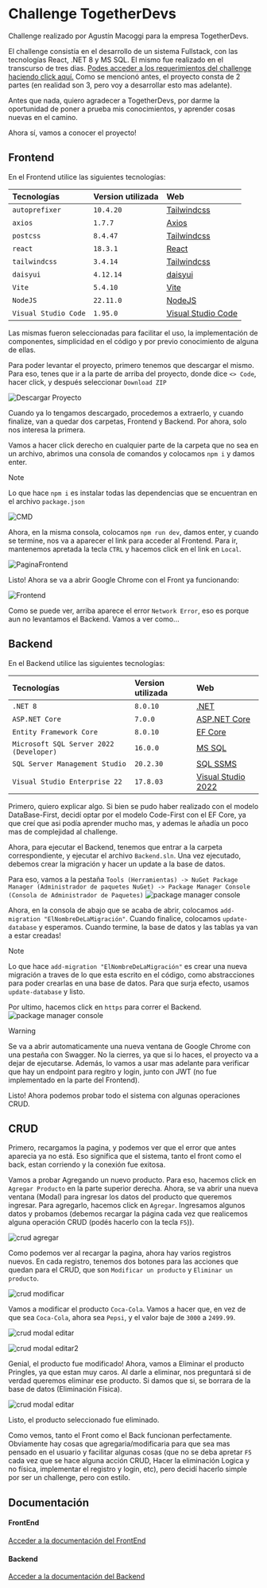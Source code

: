 
# Challenge TogetherDevs

Challenge realizado por Agustín Macoggi para la empresa TogetherDevs.

El challenge consistía en el desarrollo de un sistema Fullstack, con las tecnologías React, .NET 8 y MS SQL.  El mismo fue realizado en el transcurso de tres dias.
[Podes acceder a los requerimientos del challenge haciendo click aquí.](https://drive.google.com/file/d/1aXUsSON9seD5_7m1QzkH9tCjkNLu-jjq/view) Como se mencionó antes, el proyecto consta de 2 partes (en realidad son 3, pero voy a desarrollar esto mas adelante). 

Antes que nada, quiero agradecer a TogetherDevs, por darme la oportunidad de poner a prueba mis conocimientos, y aprender cosas nuevas en el camino.

Ahora sí, vamos a conocer el proyecto!
## Frontend



En el Frontend utilice las siguientes tecnologías:

| Tecnologías | Version utilizada | Web |
| :-------- | :------- | :------- |
| `autoprefixer` | `10.4.20` | [Tailwindcss](https://tailwindcss.com/docs/guides/vite)
| `axios` | `1.7.7` |[Axios](https://axios-http.com/)
| `postcss` | `8.4.47` | [Tailwindcss](https://tailwindcss.com/docs/guides/vite)
| `react` | `18.3.1` | [React](https://react.dev/)
| `tailwindcss` | `3.4.14` | [Tailwindcss](https://tailwindcss.com/docs/guides/vite)
| `daisyui` | `4.12.14` |[daisyui](https://daisyui.com/)
| `Vite` | `5.4.10` | [Vite](https://vite.dev/)
| `NodeJS` | `22.11.0` | [NodeJS](https://nodejs.org/en)
| `Visual Studio Code` | `1.95.0` | [Visual Studio Code](https://code.visualstudio.com/)

Las mismas fueron seleccionadas para facilitar el uso, la implementación de componentes, simplicidad en el código y por previo conocimiento de alguna de ellas.

Para poder levantar el proyecto, primero tenemos que descargar el mismo. Para eso, tenes que ir a la parte de arriba del proyecto, donde dice `<> Code`, hacer click, y después seleccionar `Download ZIP`

![Descargar Proyecto](https://i.imgur.com/yIjcEOE.png)

Cuando ya lo tengamos descargado, procedemos a extraerlo, y cuando finalize, van a quedar dos carpetas, Frontend y Backend. Por ahora, solo nos interesa la primera.

Vamos a hacer click derecho en cualquier parte de la carpeta que no sea en un archivo, abrimos una consola de comandos y colocamos `npm i` y damos enter.

> [!NOTE]  
> Lo que hace `npm i` es instalar todas las dependencias que se encuentran en el archivo `package.json`

![CMD](https://i.imgur.com/JtVT2qx.png)

Ahora, en la misma consola, colocamos `npm run dev`, damos enter, y cuando se termine, nos va a aparecer el link para acceder al Frontend. Para ir, mantenemos apretada la tecla `CTRL` y hacemos click en el link en `Local`.

![PaginaFrontend](https://i.imgur.com/UHTHGwA.png)

Listo! Ahora se va a abrir Google Chrome con el Front ya funcionando:

![Frontend](https://i.imgur.com/p1pe45Z.png)

Como se puede ver, arriba aparece el error `Network Error`, eso es porque aun no levantamos el Backend. Vamos a ver como...


## Backend



En el Backend utilice las siguientes tecnologías:

| Tecnologías | Version utilizada | Web |
| :-------- | :------- | :------- |
| `.NET 8` | `8.0.10` | [.NET](https://dotnet.microsoft.com/es-es/)
| `ASP.NET Core` | `7.0.0` | [ASP.NET Core](https://dotnet.microsoft.com/en-us/apps/aspnet)
| `Entity Framework Core` | `8.0.10` | [EF Core](https://learn.microsoft.com/en-us/ef/core/)
| `Microsoft SQL Server 2022 (Developer)` | `16.0.0` | [MS SQL](https://www.microsoft.com/en-us/sql-server/sql-server-downloads)
| `SQL Server Management Studio` | `20.2.30` | [SQL SSMS](https://learn.microsoft.com/en-us/sql/ssms/download-sql-server-management-studio-ssms?view=sql-server-ver16)
| `Visual Studio Enterprise 22` | `17.8.03` | [Visual Studio 2022](https://visualstudio.microsoft.com/es/vs/)

Primero, quiero explicar algo. Si bien se pudo haber realizado con el modelo DataBase-First, decidí optar por el modelo Code-First con el EF Core, ya que creí que asi podía aprender mucho mas, y ademas le añadía un poco mas de complejidad al challenge.

Ahora, para ejecutar el Backend, tenemos que entrar a la carpeta correspondiente, y ejecutar el archivo `Backend.sln`. Una vez ejecutado, debemos crear la migración y hacer un update a la base de datos.

Para eso, vamos a la pestaña `Tools (Herramientas) -> NuGet Package Manager (Administrador de paquetes NuGet) -> Package Manager Console (Consola de Administrador de Paquetes)`
![package manager console](https://i.ibb.co/vkTDRYg/tools.png)

Ahora, en la consola de abajo que se acaba de abrir, colocamos `add-migration "ElNombreDeLaMigración"`. Cuando finalice, colocamos `update-database` y esperamos. Cuando termine, la base de datos y las tablas ya van a estar creadas!

> [!NOTE]  
> Lo que hace `add-migration "ElNombreDeLaMigración"` es crear una nueva migración a traves de lo que esta escrito en el código, como abstracciones para poder crearlas en una base de datos. Para que surja efecto, usamos `update-database` y listo.

Por ultimo, hacemos click en `https` para correr el Backend.
![package manager console](https://i.ibb.co/kKWwBRm/https.png)

> [!WARNING]  
> Se va a abrir automaticamente una nueva ventana de Google Chrome con una pestaña con Swagger. No la cierres, ya que si lo haces, el proyecto va a dejar de ejecutarse. Además, lo vamos a usar mas adelante para verificar que hay un endpoint para regitro y login, junto con JWT (no fue implementado en la parte del Frontend).

Listo! Ahora podemos probar todo el sistema con algunas operaciones CRUD.
## CRUD

Primero, recargamos la pagina, y podemos ver que el error que antes aparecia ya no está.
Eso significa que el sistema, tanto el front como el back, estan corriendo y la conexión fue exitosa.

Vamos a probar Agregando un nuevo producto. Para eso, hacemos click en `Agregar Producto` en la parte superior derecha.
Ahora, se va abrir una nueva ventana (Modal) para ingresar los datos del producto que queremos ingresar. Para agregarlo, hacemos click en `Agregar`. Ingresamos algunos datos y probamos (debemos recargar la página cada vez que realicemos alguna operación CRUD (podés hacerlo con la tecla `F5`)).

![crud agregar](https://i.ibb.co/7Wsn0GT/agregar.png)

Como podemos ver al recargar la pagina, ahora hay varios registros nuevos. En cada registro, tenemos dos botones para las acciones que quedan para el CRUD, que son `Modificar un producto` y `Eliminar un producto`. 

![crud modificar](https://i.ibb.co/jDjy7hK/editar.png)

Vamos a modificar el producto `Coca-Cola`. Vamos a hacer que, en vez de que sea `Coca-Cola`, ahora sea `Pepsi`, y el valor baje de `3000` a `2499.99`.

![crud modal editar](https://i.ibb.co/mJdGmBk/pepsi.png)

![crud modal editar2](https://i.ibb.co/xJ0Yh5C/pepsi2.png)

Genial, el producto fue modificado! Ahora, vamos a Eliminar el producto Pringles, ya que estan muy caros. Al darle a eliminar, nos preguntará si de verdad queremos eliminar ese producto. Si damos que si, se borrara de la base de datos (Eliminación Física).

![crud modal editar](https://i.ibb.co/xJ0Yh5C/pepsi2.png)

Listo, el producto seleccionado fue eliminado.

Como vemos, tanto el Front como el Back funcionan perfectamente. Obviamente hay cosas que agregaria/modificaria para que sea mas pensado en el usuario y facilitar algunas cosas (que no se deba apretar `F5` cada vez que se hace alguna acción CRUD, Hacer la eliminación Logica y no física, implementar el registro y login, etc), pero decidí hacerlo simple por ser un challenge, pero con estilo.


## Documentación

#### FrontEnd

[Acceder a la documentación del FrontEnd](#)

#### Backend

[Acceder a la documentación del Backend](#)


